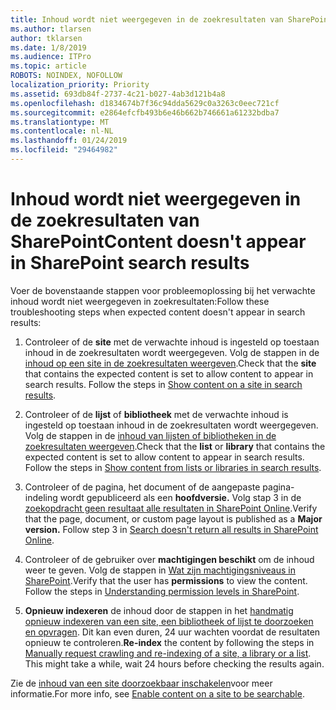 ```yaml
---
title: Inhoud wordt niet weergegeven in de zoekresultaten van SharePoint
ms.author: tlarsen
author: tklarsen
ms.date: 1/8/2019
ms.audience: ITPro
ms.topic: article
ROBOTS: NOINDEX, NOFOLLOW
localization_priority: Priority
ms.assetid: 693db84f-2737-4c21-b027-4ab3d121b4a8
ms.openlocfilehash: d1834674b7f36c94dda5629c0a3263c0eec721cf
ms.sourcegitcommit: e2864efcfb493b6e46b662b746661a61232bdba7
ms.translationtype: MT
ms.contentlocale: nl-NL
ms.lasthandoff: 01/24/2019
ms.locfileid: "29464982"
---
```

# <a name="content-doesnt-appear-in-sharepoint-search-results"></a><span data-ttu-id="f54bb-102">Inhoud wordt niet weergegeven in de zoekresultaten van SharePoint</span><span class="sxs-lookup"><span data-stu-id="f54bb-102">Content doesn't appear in SharePoint search results</span></span>

<span data-ttu-id="f54bb-103">Voer de bovenstaande stappen voor probleemoplossing bij het verwachte inhoud wordt niet weergegeven in zoekresultaten:</span><span class="sxs-lookup"><span data-stu-id="f54bb-103">Follow these troubleshooting steps when expected content doesn't appear in search results:</span></span>
  
1. <span data-ttu-id="f54bb-p101">Controleer of de **site** met de verwachte inhoud is ingesteld op toestaan inhoud in de zoekresultaten wordt weergegeven. Volg de stappen in de [inhoud op een site in de zoekresultaten weergeven](https://docs.microsoft.com/en-us/sharepoint/make-site-content-searchable#show-content-on-a-site-in-search-results).</span><span class="sxs-lookup"><span data-stu-id="f54bb-p101">Check that the **site** that contains the expected content is set to allow content to appear in search results. Follow the steps in [Show content on a site in search results](https://docs.microsoft.com/en-us/sharepoint/make-site-content-searchable#show-content-on-a-site-in-search-results).</span></span>
    
2. <span data-ttu-id="f54bb-p102">Controleer of de **lijst** of **bibliotheek** met de verwachte inhoud is ingesteld op toestaan inhoud in de zoekresultaten wordt weergegeven. Volg de stappen in de [inhoud van lijsten of bibliotheken in de zoekresultaten weergeven](https://docs.microsoft.com/en-us/sharepoint/make-site-content-searchable#show-content-from-lists-or-libraries-in-search-results).</span><span class="sxs-lookup"><span data-stu-id="f54bb-p102">Check that the **list** or **library** that contains the expected content is set to allow content to appear in search results. Follow the steps in [Show content from lists or libraries in search results](https://docs.microsoft.com/en-us/sharepoint/make-site-content-searchable#show-content-from-lists-or-libraries-in-search-results).</span></span> 
    
3. <span data-ttu-id="f54bb-p103">Controleer of de pagina, het document of de aangepaste pagina-indeling wordt gepubliceerd als een **hoofdversie.** Volg stap 3 in de [zoekopdracht geen resultaat alle resultaten in SharePoint Online](https://go.microsoft.com/fwlink/?linkid=874525).</span><span class="sxs-lookup"><span data-stu-id="f54bb-p103">Verify that the page, document, or custom page layout is published as a **Major version.** Follow step 3 in [Search doesn't return all results in SharePoint Online](https://go.microsoft.com/fwlink/?linkid=874525).</span></span>
    
4. <span data-ttu-id="f54bb-p104">Controleer of de gebruiker over **machtigingen beschikt** om de inhoud weer te geven. Volg de stappen in [Wat zijn machtigingsniveaus in SharePoint](https://go.microsoft.com/fwlink/?linkid=867071).</span><span class="sxs-lookup"><span data-stu-id="f54bb-p104">Verify that the user has **permissions** to view the content. Follow the steps in [Understanding permission levels in SharePoint](https://go.microsoft.com/fwlink/?linkid=867071).</span></span>
    
5. <span data-ttu-id="f54bb-p105">**Opnieuw indexeren** de inhoud door de stappen in het [handmatig opnieuw indexeren van een site, een bibliotheek of lijst te doorzoeken en opvragen](https://docs.microsoft.com/en-us/sharepoint/crawl-site-content). Dit kan even duren, 24 uur wachten voordat de resultaten opnieuw te controleren.</span><span class="sxs-lookup"><span data-stu-id="f54bb-p105">**Re-index** the content by following the steps in [Manually request crawling and re-indexing of a site, a library or a list](https://docs.microsoft.com/en-us/sharepoint/crawl-site-content). This might take a while, wait 24 hours before checking the results again.</span></span>
    
<span data-ttu-id="f54bb-114">Zie de [inhoud van een site doorzoekbaar inschakelen](https://docs.microsoft.com/en-us/sharepoint/make-site-content-searchable)voor meer informatie.</span><span class="sxs-lookup"><span data-stu-id="f54bb-114">For more info, see [Enable content on a site to be searchable](https://docs.microsoft.com/en-us/sharepoint/make-site-content-searchable).</span></span> 
  

